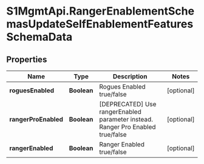 # S1MgmtApi.RangerEnablementSchemasUpdateSelfEnablementFeaturesSchemaData

## Properties
Name | Type | Description | Notes
------------ | ------------- | ------------- | -------------
**roguesEnabled** | **Boolean** | Rogues Enabled true/false | [optional] 
**rangerProEnabled** | **Boolean** | [DEPRECATED] Use rangerEnabled parameter instead. Ranger Pro Enabled true/false | [optional] 
**rangerEnabled** | **Boolean** | Ranger Enabled true/false | [optional] 


